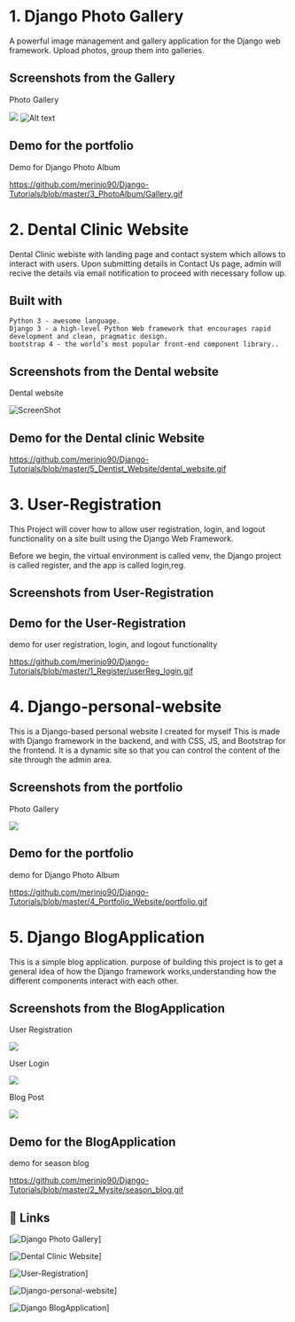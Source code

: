 
# 1. Django Photo Gallery

A powerful image management and gallery application for the Django web framework.
Upload photos, group them into galleries.

## Screenshots from the Gallery

Photo Gallery

![](/home/merin/Downloads/readmeimage/photo_gallery.png)
![Alt text]("/home/merin/Downloads/readmeimage/photo_gallery.png") 



## Demo for the portfolio

Demo for  Django Photo Album

https://github.com/merinjo90/Django-Tutorials/blob/master/3_PhotoAlbum/Gallery.gif

# 2. Dental Clinic Website

Dental Clinic webiste with landing page and contact system which allows to interact with users. Upon submitting details in Contact Us page, admin will recive the details via email notification to proceed with necessary follow up.

## Built with

    Python 3 - awesome language.
    Django 3 - a high-level Python Web framework that encourages rapid development and clean, pragmatic design.
    bootstrap 4 - the world’s most popular front-end component library..

## Screenshots from the Dental website

Dental website

![ScreenShot](/screenshots/dental.png)

## Demo for the Dental clinic Website

https://github.com/merinjo90/Django-Tutorials/blob/master/5_Dentist_Website/dental_website.gif


# 3. User-Registration

This Project will cover how to allow user registration, login, and logout functionality on a site built using the Django Web Framework. 

Before we begin, the virtual environment is called venv, the Django project is called register, and the app is called login,reg.

## Screenshots from User-Registration

[](home/merin/Downloads/to/readm1.png "user login")

## Demo for the User-Registration 

demo for  user registration, login, and logout functionality

https://github.com/merinjo90/Django-Tutorials/blob/master/1_Register/userReg_login.gif


# 4. Django-personal-website

This is a Django-based personal website I created for myself
This is made with Django framework in the backend, and with CSS, JS, and Bootstrap for the frontend. It is a dynamic site so that you can control the content of the site through the admin area.

## Screenshots from the portfolio

Photo Gallery

![](home/merin/Downloads/readmeimage/portfolio.png)

## Demo for the portfolio

demo for  Django Photo Album

https://github.com/merinjo90/Django-Tutorials/blob/master/4_Portfolio_Website/portfolio.gif


# 5. Django BlogApplication

This is a simple blog application. purpose of building this project is to get
 a general idea of how the Django framework works,understanding how the
  different components interact with each other.

## Screenshots from the BlogApplication

User Registration

![](/home/merin/Downloads/readmeimage/blog1.png)

User Login 

![](/home/merin/Downloads/readmeimage/blog2.png)


Blog Post

![](/home/merin/Downloads/readmeimage/blog3.png)


## Demo for the BlogApplication

demo for  season blog

https://github.com/merinjo90/Django-Tutorials/blob/master/2_Mysite/season_blog.gif

## 🔗 Links

[![Django Photo Gallery](https://github.com/merinjo90/Django-Tutorials/tree/master/3_PhotoAlbum/photoshare)]

[![Dental Clinic Website](https://github.com/merinjo90/Django-Tutorials/tree/master/5_Dentist_Website)]

[![User-Registration](https://github.com/merinjo90/Django-Tutorials/tree/master/1_Register)]

[![Django-personal-website](https://github.com/merinjo90/Django-Tutorials/tree/master/4_Portfolio_Website)]

[![Django BlogApplication](https://github.com/merinjo90/Django-Tutorials/tree/master/2_Mysite)]


